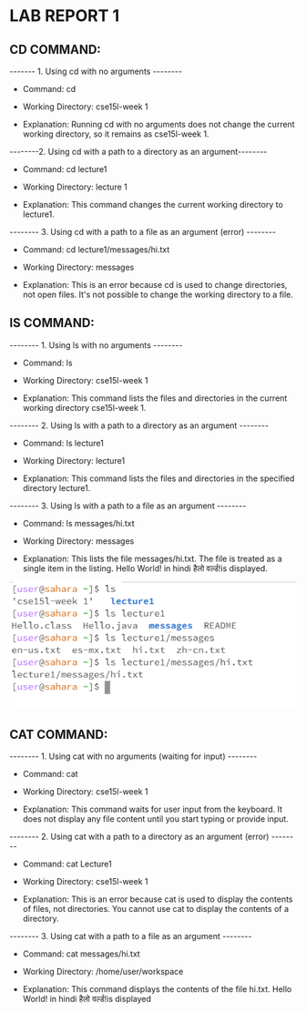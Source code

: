 # LAB REPORT 1 

## CD COMMAND:

------- 1. Using cd with no arguments --------

* Command: cd

* Working Directory: cse15l-week 1

* Explanation: Running cd with no arguments does not change the current working directory, so it remains as cse15l-week 1.



--------2. Using cd with a path to a directory as an argument--------

* Command: cd lecture1

* Working Directory: lecture 1 

* Explanation: This command changes the current working directory to lecture1.


-------- 3. Using cd with a path to a file as an argument (error) --------

* Command: cd lecture1/messages/hi.txt

* Working Directory: messages

* Explanation: This is an error because cd is used to change directories, not open files. It's not possible to change the working directory to a file.


## lS COMMAND:

-------- 1. Using ls with no arguments --------

* Command: ls

* Working Directory: cse15l-week 1

* Explanation: This command lists the files and directories in the current working directory cse15l-week 1.


-------- 2. Using ls with a path to a directory as an argument --------

* Command: ls lecture1

* Working Directory: lecture1

* Explanation: This command lists the files and directories in the specified directory lecture1.


-------- 3. Using ls with a path to a file as an argument -------- 

* Command: ls messages/hi.txt

* Working Directory: messages

* Explanation: This lists the file messages/hi.txt. The file is treated as a single item in the listing. Hello World! in hindi हैलो वर्ल्ड!is displayed.

![Image](ls.png)





## CAT COMMAND:


-------- 1. Using cat with no arguments (waiting for input) --------

* Command: cat

* Working Directory: cse15l-week 1

* Explanation: This command waits for user input from the keyboard. It does not display any file content until you start typing or provide input.


-------- 2. Using cat with a path to a directory as an argument (error) -------- 

* Command: cat Lecture1

* Working Directory: cse15l-week 1

* Explanation: This is an error because cat is used to display the contents of files, not directories. You cannot use cat to display the contents of a directory.


-------- 3. Using cat with a path to a file as an argument -------- 

* Command: cat messages/hi.txt

* Working Directory: /home/user/workspace

* Explanation: This command displays the contents of the file hi.txt. Hello World! in hindi हैलो वर्ल्ड!is displayed





